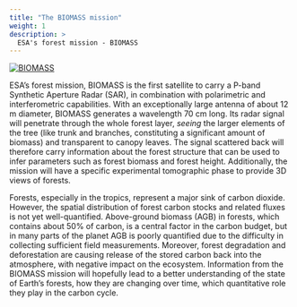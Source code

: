 ```yaml
---
title: "The BIOMASS mission"
weight: 1
description: >
  ESA's forest mission - BIOMASS
---
```


[![BIOMASS](https://img.youtube.com/vi/8uDq78B53AU/0.jpg)](https://www.youtube.com/watch?v=8uDq78B53AU)

ESA’s forest mission, BIOMASS is the first satellite to carry a P-band Synthetic Aperture Radar (SAR), in combination with polarimetric and interferometric capabilities. With an exceptionally large antenna of about 12 m diameter, BIOMASS generates a wavelength 70 cm long. Its radar signal will penetrate through the whole forest layer, _seeing_ the larger elements of the tree (like trunk and branches, constituting a significant amount of biomass) and transparent to canopy leaves. The signal scattered back will therefore carry information about the forest structure that can be used to infer parameters such as forest biomass and forest height. Additionally, the mission will have a specific experimental tomographic phase to provide 3D views of forests.

Forests, especially in the tropics, represent a major sink of carbon dioxide. However, the spatial distribution of forest carbon stocks and related fluxes is not yet well-quantified. Above-ground biomass (AGB) in forests, which contains about 50% of carbon, is a central factor in the carbon budget, but in many parts of the planet AGB is poorly quantified due to the difficulty in collecting sufficient field measurements. Moreover, forest degradation and deforestation are causing release of the stored carbon back into the atmosphere, with negative impact on the ecosystem. Information from the BIOMASS mission will hopefully lead to a better understanding of the state of Earth’s forests, how they are changing over time, which quantitative role they play in the carbon cycle.
